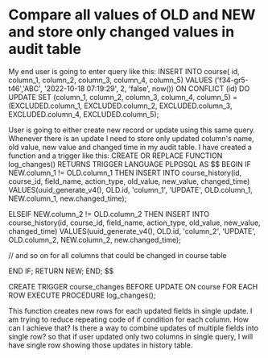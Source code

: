 
# Compare all values of OLD and NEW and store only changed values in audit table

My end user is going to enter query like this:
INSERT INTO course(
    id, column_1, column_2, column_3, column_4, column_5)
    VALUES ('f34-gr5-t46','ABC', '2022-10-18 07:19:29', 2, 'false', now())
    ON CONFLICT (id) DO UPDATE
SET (column_1, column_2, column_3, column_4, column_5)
    = (EXCLUDED.column_1, EXCLUDED.column_2, EXCLUDED.column_3, EXCLUDED.column_4, EXCLUDED.column_5);

User is going to either create new record or update using this same query. Whenever there is an update I need to store only updated column's name, old value, new value and changed time in my audit table.
I have created a function and a trigger like this:
CREATE OR REPLACE FUNCTION log_changes()
  RETURNS TRIGGER 
  LANGUAGE PLPGSQL
  AS
$$
BEGIN
IF NEW.column_1 != OLD.column_1 THEN
INSERT INTO course_history(id, course_id, field_name, action_type, old_value, new_value,  changed_time)
VALUES(uuid_generate_v4(), OLD.id, 'column_1', 'UPDATE', OLD.column_1, NEW.column_1, new.changed_time);

ELSEIF NEW.column_2 != OLD.column_2 THEN
INSERT INTO course_history(id, course_id, field_name, action_type, old_value, new_value,  changed_time)
VALUES(uuid_generate_v4(), OLD.id, 'column_2', 'UPDATE', OLD.column_2, NEW.column_2, new.changed_time);

// and so on for all columns that could be changed in course table

END IF;
RETURN NEW;
END;
$$

CREATE TRIGGER course_changes
  BEFORE UPDATE
  ON course
  FOR EACH ROW
  EXECUTE PROCEDURE log_changes();

This function creates new rows for each updated fields in single update. I am trying to reduce repeating code of if condition for each column. How can I achieve that?
Is there a way to combine updates of multiple fields into single row? so that if user updated only two columns in single query, I will have single row showing those updates in history table.

        